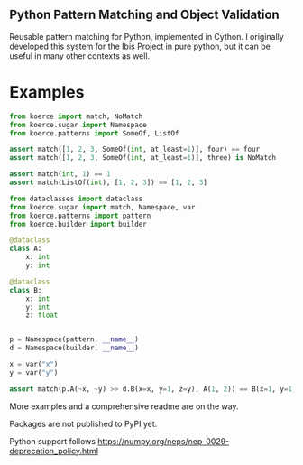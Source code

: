 Python Pattern Matching and Object Validation
---------------------------------------------

Reusable pattern matching for Python, implemented in Cython.
I originally developed this system for the Ibis Project in pure python,
but it can be useful in many other contexts as well.

Examples
========

```python
from koerce import match, NoMatch
from koerce.sugar import Namespace
from koerce.patterns import SomeOf, ListOf

assert match([1, 2, 3, SomeOf(int, at_least=1)], four) == four
assert match([1, 2, 3, SomeOf(int, at_least=1)], three) is NoMatch

assert match(int, 1) == 1
assert match(ListOf(int), [1, 2, 3]) == [1, 2, 3]
```

```python
from dataclasses import dataclass
from koerce.sugar import match, Namespace, var
from koerce.patterns import pattern
from koerce.builder import builder

@dataclass
class A:
    x: int
    y: int

@dataclass
class B:
    x: int
    y: int
    z: float


p = Namespace(pattern, __name__)
d = Namespace(builder, __name__)

x = var("x")
y = var("y")

assert match(p.A(~x, ~y) >> d.B(x=x, y=1, z=y), A(1, 2)) == B(x=1, y=1, z=2)
```

More examples and a comprehensive readme are on the way.

Packages are not published to PyPI yet.

Python support follows https://numpy.org/neps/nep-0029-deprecation_policy.html
